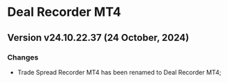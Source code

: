 # Deal Recorder MT4

## Version v24.10.22.37 (24 October, 2024)
### Changes
* Trade Spread Recorder MT4 has been renamed to Deal Recorder MT4;
